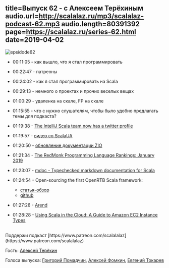 title=Выпуск 62 - c Алексеем Терёхиным
audio.url=http://scalalaz.ru/mp3/scalalaz-podcast-62.mp3
audio.length=80391392
page=https://scalalaz.ru/series-62.html
date=2019-04-02
----
![epsidode62](img/episode62.jpg)

* 00:11:05 - как вышло, что я стал программировать
* 00:22:47 - патреоны
* 00:24:02 - как я стал программировать на Scala
* 00:29:13 - немного о проектах и прочих веселых вещах
* 01:00:29 - удаленка на скале, FP на скале
* 01:15:55 - что с нужно слушателям, чтобы было удобно предлагать темы для подкаста?
* 01:19:38 - [The IntelliJ Scala team now has a twitter profile](https://twitter.com/IntelliJScala)
* 01:19:57 - [видео со ScalaUA](https://www.youtube.com/watch?v=-KA3BSdqYug&list=PL-RBtv_a80i7ZOoalWo-cgu4W1VxdAWP2)
* 01:20:50 - [обновление документации ZIO](https://scalaz.github.io/scalaz-zio/overview/)
* 01:21:34 - [The RedMonk Programming Language Rankings: January 2019](https://redmonk.com/sogrady/2019/03/20/language-rankings-1-19/)
* 01:23:07 - [mdoc - Typechecked markdown documentation for Scala](https://scalameta.org/mdoc/)
* 01:24:54 - Open-sourcing the first OpenRTB Scala framework:

    - [статья-обзор](https://powerspace.tech/open-sourcing-the-first-openrtb-scala-framework-686dde0a0d40)
    - [github](https://github.com/Powerspace/scala-openrtb)

* 01:27:26 - [Arend](https://github.com/JetBrains/Arend)
* 01:28:28 - [Using Scala in the Cloud: A Guide to Amazon EC2 Instance Types](https://www.triplequote.com/blog/2019-guide-to-amazon-instances/)

<br/>
Поддержи подкаст [https://www.patreon.com/scalalalaz](https://www.patreon.com/scalalalaz)
<br/>

Гость:
[Алексей Терёхин](https://github.com/daron666)

Голоса выпуска:
[Григорий Помадчин](https://github.com/pomadchin),
[Алексей Фомкин](http://github.com/fomkin),
[Евгений Токарев](https://twitter.com/strobegen)
